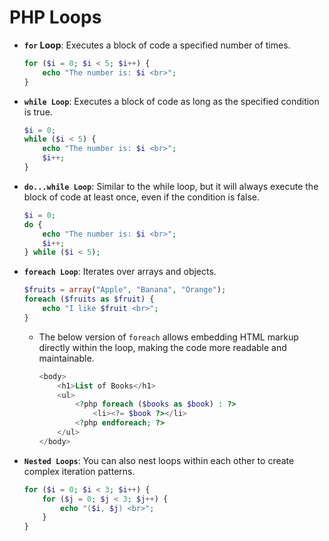 # PHP Loops

- **`for` Loop**: Executes a block of code a specified number of times.

    ```php
    for ($i = 0; $i < 5; $i++) {
        echo "The number is: $i <br>";
    }
    ```

- **`while Loop`**: Executes a block of code as long as the specified condition is true.

    ```php
    $i = 0;
    while ($i < 5) {
        echo "The number is: $i <br>";
        $i++;
    }
    ```

- **`do...while Loop`**: Similar to the while loop, but it will always execute the block of code at least once, even if the condition is false.

    ```php
    $i = 0;
    do {
        echo "The number is: $i <br>";
        $i++;
    } while ($i < 5);
    ```

- **`foreach Loop`**: Iterates over arrays and objects.

    ```php
    $fruits = array("Apple", "Banana", "Orange");
    foreach ($fruits as $fruit) {
        echo "I like $fruit <br>";
    }
    ```
  
  - The below version of `foreach` allows embedding HTML markup directly within the loop, making the code more readable and maintainable.

    ```php
    <body>
        <h1>List of Books</h1>
        <ul>
            <?php foreach ($books as $book) : ?>
                <li><?= $book ?></li>
            <?php endforeach; ?>
        </ul>
    </body>
    ```

- **`Nested Loops`**: You can also nest loops within each other to create complex iteration patterns.

    ```php
    for ($i = 0; $i < 3; $i++) {
        for ($j = 0; $j < 3; $j++) {
            echo "($i, $j) <br>";
        }
    }
    ```

